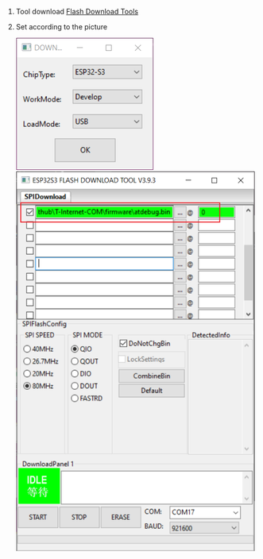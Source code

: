 1. Tool download  [Flash Download Tools](https://www.espressif.com.cn/en/support/download/other-tools)

2. Set according to the picture 

    ![](./1.png)    
    ![](./2.png)